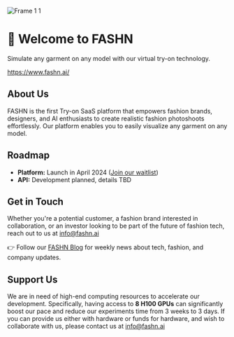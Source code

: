 ![Frame 1 1](https://github.com/fashn-AI/fashn-AI/assets/31159163/6da0cff4-0aa2-48f7-9aad-d10cb333d867)
# 👚 Welcome to FASHN
Simulate any garment on any model with our virtual try-on technology.

https://www.fashn.ai/

## About Us

FASHN is the first Try-on SaaS platform that empowers fashion brands, designers, and AI enthusiasts to create realistic fashion photoshoots effortlessly. 
Our platform enables you to easily visualize any garment on any model.

## Roadmap

- **Platform:** Launch in April 2024 ([Join our waitlist](https://www.fashn.ai/))
- **API:** Development planned, details TBD

## Get in Touch

Whether you're a potential customer, a fashion brand interested in collaboration, or an investor looking to be part of the future of fashion tech, reach out to us at [info@fashn.ai](mailto:info@fashn.ai)

👉 Follow our [FASHN Blog](https://www.fashn.ai/blog) for weekly news about tech, fashion, and company updates.

## Support Us

We are in need of high-end computing resources to accelerate our development. 
Specifically, having access to **8 H100 GPUs** can significantly boost our pace and reduce our experiments time from 3 weeks to 3 days.
If you can provide us either with hardware or funds for hardware, and wish to collaborate with us, please contact us at [info@fashn.ai](mailto:info@fashn.ai)

